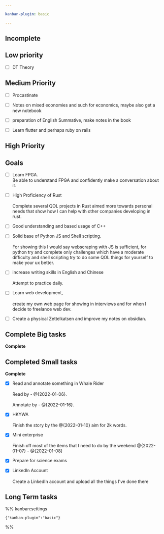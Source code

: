 ```yaml
---

kanban-plugin: basic

---
```


## Incomplete



## Low priority

- [ ] DT Theory


## Medium Priority

- [ ] Procastinate
- [ ] Notes on mixed economies and such for economics, maybe also get a new notebook
- [ ] preparation of English Summative, make notes in the book
- [ ] Learn flutter and perhaps ruby on rails


## High Priority



## Goals

- [ ] Learn FPGA.<br>Be able to understand FPGA and confidently make a conversation about it.
- [ ] High Proficiency of Rust<br><br>Complete several QOL projects in Rust aimed more towards personal needs that show how I can help with other companies developing in rust.
- [ ] Good understanding and based usage of C++
- [ ] Solid base of Python JS and Shell scripting.<br><br>For showing this I would say webscraping with JS is sufficient, for python try and complete only challenges which have a moderate difficulty and shell scripting try to do some QOL things for yourself to make your ux better.
- [ ] increase writing skills in English and Chinese<br><br>Attempt to practice daily.
- [ ] Learn web development, <br><br>create my own web page for showing in interviews and for when I decide to freelance web dev.
- [ ] Create a physical Zettelkatsen and improve my notes on obsidian.


## Complete Big tasks

**Complete**


## Completed Small tasks

**Complete**
- [x] Read and annotate something in Whale Rider<br><br>Read by - @{2022-01-06}.<br><br>Annotate by - @{2022-01-16}.
- [x] HKYWA<br><br>Finish the story by the @{2022-01-10} aim for 2k words.
- [x] Mini enterprise <br><br>Finish off most of the items that I need to do by the weekend @{2022-01-07} - @{2022-01-08}
- [x] Prepare for science exams
- [x] LinkedIn Account<br><br>Create a LinkedIn account and upload all the things I've done there


## Long Term tasks





%% kanban:settings
```
{"kanban-plugin":"basic"}
```
%%